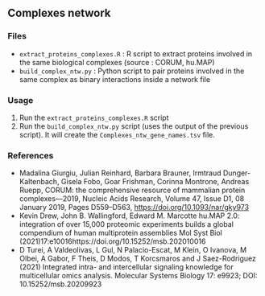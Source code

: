 ## Complexes network

### Files

* ```extract_proteins_complexes.R``` : R script to extract proteins involved in the same biological complexes (source : CORUM, hu.MAP)
* ```build_complex_ntw.py``` : Python script to pair proteins involved in the same complex as binary interactions inside a network file

### Usage

1. Run the ```extract_proteins_complexes.R``` script 
2. Run the ```build_complex_ntw.py``` script (uses the output of the previous script). It will create the ```Complexes_ntw_gene_names.tsv``` file.

### References

- Madalina Giurgiu, Julian Reinhard, Barbara Brauner, Irmtraud Dunger-Kaltenbach, Gisela Fobo, Goar Frishman, Corinna Montrone, Andreas Ruepp, CORUM: the comprehensive resource of mammalian protein complexes—2019, Nucleic Acids Research, Volume 47, Issue D1, 08 January 2019, Pages D559–D563, https://doi.org/10.1093/nar/gky973
- Kevin Drew, John B. Wallingford, Edward M. Marcotte hu.MAP 2.0: integration of over 15,000 proteomic experiments builds a global compendium of human multiprotein assemblies Mol Syst Biol (2021)17:e10016https://doi.org/10.15252/msb.202010016 
- D Turei, A Valdeolivas, L Gul, N Palacio-Escat, M Klein, O Ivanova, M Olbei, A Gabor, F Theis, D Modos, T Korcsmaros and J Saez-Rodriguez (2021) Integrated intra- and intercellular signaling knowledge for multicellular omics analysis. Molecular Systems Biology 17: e9923; DOI: 10.15252/msb.20209923
